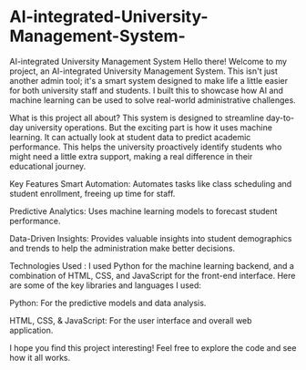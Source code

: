 # AI-integrated-University-Management-System-
AI-integrated University Management System
Hello there! Welcome to my project, an AI-integrated University Management System. This isn't just another admin tool; it's a smart system designed to make life a little easier for both university staff and students. I built this to showcase how AI and machine learning can be used to solve real-world administrative challenges.

What is this project all about?
This system is designed to streamline day-to-day university operations. But the exciting part is how it uses machine learning. It can actually look at student data to predict academic performance. This helps the university proactively identify students who might need a little extra support, making a real difference in their educational journey.

Key Features
Smart Automation: Automates tasks like class scheduling and student enrollment, freeing up time for staff.

Predictive Analytics: Uses machine learning models to forecast student performance.

Data-Driven Insights: Provides valuable insights into student demographics and trends to help the administration make better decisions.

Technologies Used : 
I used Python for the machine learning backend, and a combination of HTML, CSS, and JavaScript for the front-end interface. Here are some of the key libraries and languages I used:

Python: For the predictive models and data analysis.

HTML, CSS, & JavaScript: For the user interface and overall web application.

I hope you find this project interesting! Feel free to explore the code and see how it all works.
